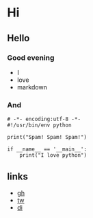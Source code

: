 # Hi
## Hello
### Good evening
- I
- love
- markdown

### And

    # -*- encoding:utf-8 -*-
    #!/usr/bin/env python

    print("Spam! Spam! Spam!")
    
    if __name__ == '__main__':
        print("I love python")

## links
- [gh]("http://github.com/mactkg")
- [tw]("http://twitter.com/#!/mactkg")
- [di]("http://mactkg.hateblo.jp")
